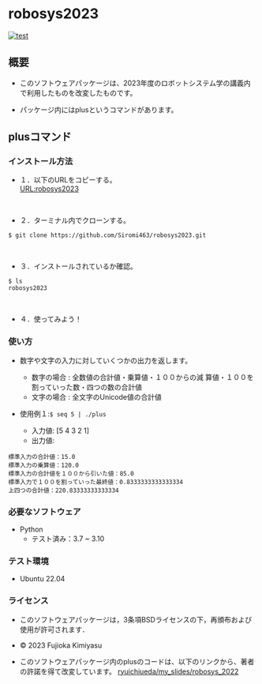 # robosys2023
[![test](https://github.com/Siromi463/robosys2023/actions/workflows/test.yml/badge.svg)](https://github.com/Siromi463/robosys2023/actions/workflows/test.yml)


## 概要

* このソフトウェアパッケージは、2023年度のロボットシステム学の講義内で利用したものを改変したものです。

* パッケージ内にはplusというコマンドがあります。

## plusコマンド


### インストール方法

* １．以下のURLをコピーする。<br>
[URL:robosys2023](https://github.com/Siromi463/robosys2023.git)
<br>

* ２．ターミナル内でクローンする。<br>
```
$ git clone https://github.com/Siromi463/robosys2023.git
```
<br>

* ３．インストールされているか確認。<br>
```
$ ls
robosys2023
```
<br>

* ４．使ってみよう！

### 使い方

* 数字や文字の入力に対していくつかの出力を返します。
	* 数字の場合 : 全数値の合計値・乗算値・１００からの減		算値・１００を割っていった数・四つの数の合計値
	* 文字の場合 : 全文字のUnicode値の合計値 

* 使用例１:`$ seq 5 | ./plus`
	* 入力値: [5 4 3 2 1]
	* 出力値:
```
標準入力の合計値：15.0
標準入力の乗算値：120.0
標準入力の合計値を１００から引いた値：85.0
標準入力で１００を割っていった最終値：0.8333333333333334
上四つの合計値：220.83333333333334
```



### 必要なソフトウェア
* Python
  * テスト済み：3.7 ~ 3.10

### テスト環境
* Ubuntu 22.04


### ライセンス

* このソフトウェアパッケージは，3条項BSDライセンスの下，再頒布および使用が許可されます．
* © 2023 Fujioka Kimiyasu


* このソフトウェアパッケージ内のplusのコードは、以下のリンクから、著者の許諾を得て改変しています。
[ryuichiueda/my_slides/robosys_2022](https://github.com/ryuichiueda/my_slides/tree/master/robosys_2022)

